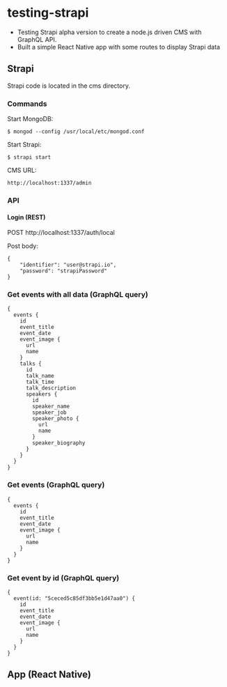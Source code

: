 # testing-strapi

- Testing Strapi alpha version to create a node.js driven CMS with GraphQL API.
- Built a simple React Native app with some routes to display Strapi data 

## Strapi

Strapi code is located in the cms directory.

### Commands

Start MongoDB:

```$ mongod --config /usr/local/etc/mongod.conf```

Start Strapi:

```$ strapi start```

CMS URL:

```http://localhost:1337/admin``` 

### API

#### Login (REST)

POST http://localhost:1337/auth/local

Post body:

```
{
    "identifier": "user@strapi.io",
    "password": "strapiPassword"
}
```

### Get events with all data (GraphQL query)

```
{
  events {
    id
    event_title
    event_date
    event_image {
      url
      name
    }
    talks {
      id
      talk_name
      talk_time
      talk_description
      speakers {
        id
        speaker_name
        speaker_job
        speaker_photo {
          url
          name
        }
        speaker_biography
      }
    }
  }
}

```

### Get events (GraphQL query)

```
{
  events {
    id
    event_title
    event_date
    event_image {
      url
      name
    }
  }
}
```

### Get event by id (GraphQL query)

```
{
  event(id: "5ceced5c85df3bb5e1d47aa0") {
    id
    event_title
    event_date
    event_image {
      url
      name
    }
  }
}
```

## App (React Native)
